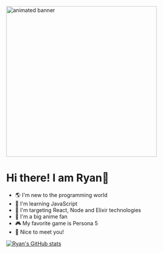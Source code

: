 <div>
 <img src="https://user-images.githubusercontent.com/93164668/138920363-af84d7f9-91a1-4d63-b5eb-65a977ece833.gif" alt="animated banner" height="400px">
</div>

<!-- ![Animation Banner](https://user-images.githubusercontent.com/93164668/138920363-af84d7f9-91a1-4d63-b5eb-65a977ece833.gif) -->

# Hi there! I am Ryan👋

 - 🌎 I'm new to the programming world
 - 📖 I'm learning JavaScript
 - 🎯 I'm targeting React, Node and Elixir technologies
 - 🤩 I'm a big anime fan
 - 🎮 My favorite game is Persona 5
 - 🤝 Nice to meet you!

[![Ryan's GitHub stats](https://github-readme-stats.vercel.app/api?username=ryanvgomes&count_private=true&show_icons=true&theme=tokyonight)](https://github.com/ryanvgomes/github-readme-stats)
